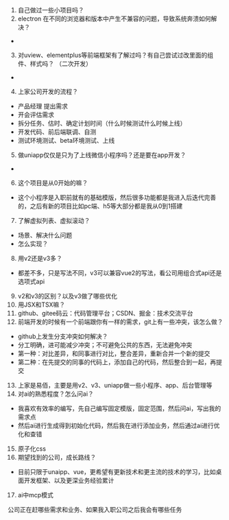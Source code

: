 1. 自己做过一些小项目吗？
2. electron 在不同的浏览器和版本中产生不兼容的问题，导致系统奔溃如何解决？
  * 
3. 对uview、elementplus等前端框架有了解过吗？有自己尝试过改里面的组件、样式吗？ （二次开发）
  * 
4. 上家公司开发的流程？
  * 产品经理 提出需求
  * 开会评估需求
  * 拆分任务、估时、确定计划时间（什么时候测试什么时候上线）
  * 开发代码、前后端联调、自测
  * 测试环境测试、beta环境测试、上线
5. 做uniapp仅仅是只为了上线微信小程序吗？还是要在app开发？
  * 
6. 这个项目是从0开始的嘛？
  * 这个小程序是入职前就有的基础模版，然后很多功能都是我进入后迭代完善的，之后有新的项目比如pc端、h5等大部分都是我从0到1搭建
7. 了解虚拟列表、虚拟滚动？
  * 场景、解决什么问题
  * 怎么实现？
8. 用v2还是v3多？
  * 都差不多，只是写法不同，v3可以兼容vue2的写法，看公司用组合式api还是选项式api
9. v2和v3的区别？以及v3做了哪些优化
10. 用JSX和TSX嘛？
11. github、gitee码云：代码管理平台；CSDN、掘金：技术交流平台
12. 前端开发的时候有一个前端跟你有一样的需求，git上有一些冲突，该怎么做？
  * github上发生分支冲突如何解决？
  * 分工明确，进可能减少冲突；不可避免公共的东西，无法避免冲突
  * 第一种：对比差异，和同事进行对比，整合差异，重新合并一个新的提交
  * 第二种：在先提交的同事的代码上，添加自己的代码，然后整合到一起，再提交
13. 上家是易佰，主要是用v2、v3、uniapp做一些小程序、app、后台管理等
14. 对ai的熟悉程度？怎么问ai？
  * 我喜欢有效率的编写，先自己编写固定模版，固定范围，然后问ai，写出我的需求点
  * 然后ai进行生成得到初始化代码，然后我在进行添加业务，然后通过ai进行优化和查错
15. 原子化css
16. 期望找到的公司，成长路线？
  * 目前只限于unaipp、vue，更希望有更新技术和更主流的技术的学习，比如桌面开发框架、以及更深业务经验累计
17. ai中mcp模式

公司正在赶哪些需求和业务、如果我入职公司之后我会有哪些任务